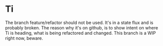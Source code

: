 # Ti

The branch feature/refactor should not be used. It's in a state flux and is probably broken. The 
reason why it's on github, is to show intent on where Ti is heading, what is being refactored
and changed. This branch is a WIP right now, beware.